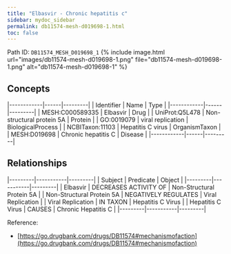 ```yaml
---
title: "Elbasvir - Chronic hepatitis c"
sidebar: mydoc_sidebar
permalink: db11574-mesh-d019698-1.html
toc: false 
---
```



Path ID: `DB11574_MESH_D019698_1`
{% include image.html url="images/db11574-mesh-d019698-1.png" file="db11574-mesh-d019698-1.png" alt="db11574-mesh-d019698-1" %}

## Concepts

|------------|------|---------|
| Identifier | Name | Type    |
|------------|------|---------|
| MESH:C000589335 | Elbasvir | Drug |
| UniProt:Q5L478 | Non-structural protein 5A | Protein |
| GO:0019079 | viral replication | BiologicalProcess |
| NCBITaxon:11103 | Hepatitis C virus | OrganismTaxon |
| MESH:D019698 | Chronic hepatitis C | Disease |
|------------|------|---------|

## Relationships

|---------|-----------|---------|
| Subject | Predicate | Object  |
|---------|-----------|---------|
| Elbasvir | DECREASES ACTIVITY OF | Non-Structural Protein 5A |
| Non-Structural Protein 5A | NEGATIVELY REGULATES | Viral Replication |
| Viral Replication | IN TAXON | Hepatitis C Virus |
| Hepatitis C Virus | CAUSES | Chronic Hepatitis C |
|---------|-----------|---------|

Reference: 
  - [https://go.drugbank.com/drugs/DB11574#mechanismofaction](https://go.drugbank.com/drugs/DB11574#mechanismofaction)
